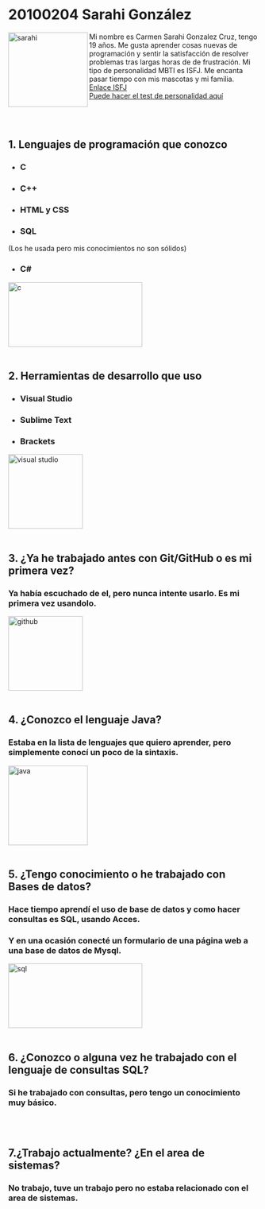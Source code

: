 # 20100204 Sarahi González 

<img src = "https://i.pinimg.com/564x/e7/41/2e/e7412e7723c425ed699ac293a38285cc.jpg" width = "160" height = "150" alt = "sarahi" align = "left" />

Mi nombre es Carmen Sarahi Gonzalez Cruz, tengo 19 años. Me gusta aprender cosas nuevas de programación y sentir la satisfacción de resolver problemas tras largas horas de de frustración.
Mi tipo de personalidad MBTI es ISFJ. Me encanta pasar tiempo con mis mascotas y mi familia.   
[Enlace ISFJ](https://www.16personalities.com/es/personalidad-isfj)  
[Puede hacer el test de personalidad aquí](https://www.16personalities.com/es/test-de-personalidad)

<br>
<br>

## 1. Lenguajes de programación que conozco
 + ### C
 + ### C++
 + ### HTML y CSS
 + ### SQL
 (Los he usada pero mis conocimientos no son sólidos)
 + ### C#

 <img src = "https://miro.medium.com/max/700/1*9VhBc1smQofu9g6saTOW5g.jpeg" width = "270" height = "130" alt = "c" align = "center" />


<br>
<br>

## 2. Herramientas de desarrollo que uso
+ ### Visual Studio
+ ### Sublime Text
+ ### Brackets
 <img src = "https://upload.wikimedia.org/wikipedia/commons/thumb/c/cd/Visual_Studio_2017_Logo.svg/164px-Visual_Studio_2017_Logo.svg.png" width = "150" height = "150" alt = "visual studio" align = "center" />

<br>
<br>

## 3. ¿Ya he trabajado antes con Git/GitHub o es mi primera vez?
### Ya había escuchado de el, pero nunca intente usarlo. Es mi primera vez usandolo.
 <img src="https://img.icons8.com/plasticine/100/fa314a/github.png" width = "150" height = "150" alt = "github" align = "center" />

<br>
<br>

## 4. ¿Conozco el lenguaje Java?
### Estaba en la lista de lenguajes que quiero aprender, pero simplemente conocí un poco de la sintaxis.
 <img src = "https://qph.fs.quoracdn.net/main-qimg-c43424186b9c089b9aa1d64c7f1989c1.webp" width = "160" height = "160" alt = "java" align = "center" />

<br>
<br>

## 5. ¿Tengo conocimiento o he trabajado con Bases de datos?
### Hace tiempo aprendí el uso de base de datos y como hacer consultas es SQL, usando Acces. 
### Y en una ocasión conecté un formulario de una página web a una base de datos de Mysql.
 <img src = "https://i1.wp.com/sernastudio.com/wp-content/uploads/2021/04/sql.png?w=652&ssl=1" width = "270" height = "130" alt = "sql" align = "center" />

<br>
<br>

## 6. ¿Conozco o alguna vez he trabajado con el lenguaje de consultas SQL?
### Si he trabajado con consultas, pero tengo un conocimiento muy básico.

<br>
<br>

## 7.¿Trabajo actualmente? ¿En el area de sistemas? 
### No trabajo, tuve un trabajo pero no estaba relacionado con el area de sistemas.

